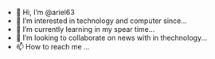 - 👋 Hi, I’m @ariel63
- 👀 I’m interested in technology and computer since...
- 🌱 I’m currently learning in my spear time...
- 💞️ I’m looking to collaborate on news with in thechnology...
- 📫 How to reach me ...

<!---
ariel63/ariel63 is a ✨ special ✨ repository because its `README.md` (this file) appears on your GitHub profile.
You can click the Preview link to take a look at your changes.
--->
